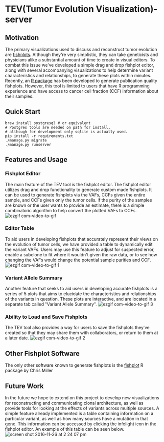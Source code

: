 # TEV(Tumor Evolution Visualization)-server

## Motivation
The primary visualizations used to discuss and reconstruct tumor evolution are [fishplots](http://www.nature.com/nature/journal/v481/n7382/fig_tab/nature10738_F2.html). Although they're very simplistic, they can take geneticists and physicians alike a substantial amount of time to create in visual editors. To combat this issue we've developed a simple drag and drop fishplot editor, along with several accompanying visualizations to help determine variant characteristics and relationships, to generate these plots within minutes. Recently, an [R package](https://github.com/chrisamiller/fishplot) has been developed to generate publication quality fishplots. However, this tool is limited to users that have R programming experience and have access to cancer cell fraction (CCF) information about their samples.

## Quick Start

```
brew install postgresql # or equivalent
# Postgres tools are needed on path for install, 
# although for development only sqlite is actually used.
pip install -r requirements.txt
./manage.py migrate
./manage.py runserver
```

## Features and Usage
### Fishplot Editor
The main feature of the TEV tool is the fishplot editor. The fishplot editor utilizes drag and drop functionality to generate custom made fishplots. It can be used to generate fishplots via the VAFs, CCFs given the entire sample, and CCFs given only the tumor cells. If the purity of the samples are known or the user wants to provide an estimate, there is a simple combinatoric algorithm to help convert the plotted VAFs to CCFs.
![ezgif com-video-to-gif](https://cloud.githubusercontent.com/assets/12614369/20637126/b4ddf410-b34a-11e6-8efa-0381ed59b889.gif)

### Editor Table
To aid users in developing fishplots that accurately represent their views on the evolution of tumor cells, we have provided a table to dynamically edit the variant VAFs. Users may use this feature to adjust for suspected error, enable a subclone to fit where it wouldn't given the raw data, or to see how changing the VAFs would change the potential sample purities and CCF.
![ezgif com-video-to-gif 1](https://cloud.githubusercontent.com/assets/12614369/20638368/a536a240-b373-11e6-84b0-38de2f6f2aea.gif)

### Variant Allele Summary
Another feature that seeks to aid users in developing accurate fishplots is a series of 5 plots that aims to elucidate the characteristics and relationships of the variants in question. These plots are interactive, and are located in a separate tab called "Variant Allele Summary".
![ezgif com-video-to-gif 3](https://cloud.githubusercontent.com/assets/12614369/20678693/ab169a46-b565-11e6-9f8e-7f9b498b195d.gif)

### Ability to Load and Save Fishplots
The TEV tool also provides a way for users to save the fishplots they've created so that they may share them with collaborators, or return to them at a later date.
![ezgif com-video-to-gif 2](https://cloud.githubusercontent.com/assets/12614369/20642617/58015286-b3e1-11e6-941d-26588c5cc475.gif)

## Other Fishplot Software
The only other software known to generate fishplots is the [fishplot](https://github.com/chrisamiller/fishplot) R package by Chris Miller

## Future Work
In the future we hope to extend on this project to develop new visualizations for reconstructing and communicating clonal architecture, as well as provide tools for looking at the effects of variants across multiple sources. A simple feature already implemented is a table containing information on a particular variant, as well as how many sources have a mutation in that gene. This information can be accessed by clicking the infolight icon in the fishplot editor. An example of this table can be seen below.
![screen shot 2016-11-26 at 2 24 07 pm](https://cloud.githubusercontent.com/assets/12614369/20642712/5ed4a024-b3e4-11e6-8655-fef637e66aaf.png)
